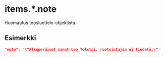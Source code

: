 # items.\*.note

Huomautus teosluettelo-objektista.

## Esimerkki

```JSON
"note": "\"Alkuperäiset sanat Leo Tolstoi, ruotsintajaa ei tiedetä.\" (Poroila 2014)",
```